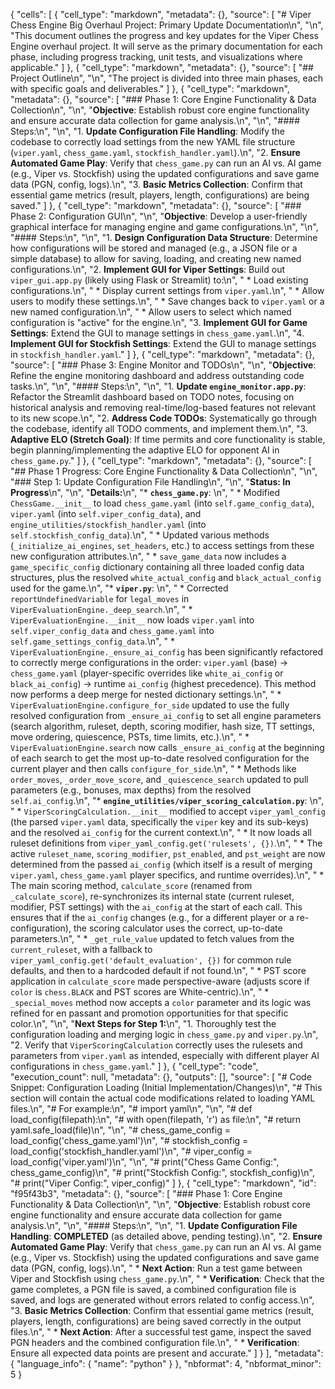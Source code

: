 {
 "cells": [
  {
   "cell_type": "markdown",
   "metadata": {},
   "source": [
    "# Viper Chess Engine Big Overhaul Project: Primary Update Documentation\n",
    "\n",
    "This document outlines the progress and key updates for the Viper Chess Engine overhaul project. It will serve as the primary documentation for each phase, including progress tracking, unit tests, and visualizations where applicable."
   ]
  },
  {
   "cell_type": "markdown",
   "metadata": {},
   "source": [
    "## Project Outline\n",
    "\n",
    "The project is divided into three main phases, each with specific goals and deliverables."
   ]
  },
  {
   "cell_type": "markdown",
   "metadata": {},
   "source": [
    "### Phase 1: Core Engine Functionality & Data Collection\n",
    "\n",
    "**Objective**: Establish robust core engine functionality and ensure accurate data collection for game analysis.\n",
    "\n",
    "#### Steps:\n",
    "\n",
    "1.  **Update Configuration File Handling**: Modify the codebase to correctly load settings from the new YAML file structure (`viper.yaml`, `chess_game.yaml`, `stockfish_handler.yaml`).\n",
    "2.  **Ensure Automated Game Play**: Verify that `chess_game.py` can run an AI vs. AI game (e.g., Viper vs. Stockfish) using the updated configurations and save game data (PGN, config, logs).\n",
    "3.  **Basic Metrics Collection**: Confirm that essential game metrics (result, players, length, configurations) are being saved."
   ]
  },
  {
   "cell_type": "markdown",
   "metadata": {},
   "source": [
    "### Phase 2: Configuration GUI\n",
    "\n",
    "**Objective**: Develop a user-friendly graphical interface for managing engine and game configurations.\n",
    "\n",
    "#### Steps:\n",
    "\n",
    "1.  **Design Configuration Data Structure**: Determine how configurations will be stored and managed (e.g., a JSON file or a simple database) to allow for saving, loading, and creating new named configurations.\n",
    "2.  **Implement GUI for Viper Settings**: Build out `viper_gui.app.py` (likely using Flask or Streamlit) to:\n",
    "    * Load existing configurations.\n",
    "    * Display current settings from `viper.yaml`.\n",
    "    * Allow users to modify these settings.\n",
    "    * Save changes back to `viper.yaml` or a new named configuration.\n",
    "    * Allow users to select which named configuration is \"active\" for the engine.\n",
    "3.  **Implement GUI for Game Settings**: Extend the GUI to manage settings in `chess_game.yaml`.\n",
    "4.  **Implement GUI for Stockfish Settings**: Extend the GUI to manage settings in `stockfish_handler.yaml`."
   ]
  },
  {
   "cell_type": "markdown",
   "metadata": {},
   "source": [
    "### Phase 3: Engine Monitor and TODOs\n",
    "\n",
    "**Objective**: Refine the engine monitoring dashboard and address outstanding code tasks.\n",
    "\n",
    "#### Steps:\n",
    "\n",
    "1.  **Update `engine_monitor.app.py`**: Refactor the Streamlit dashboard based on TODO notes, focusing on historical analysis and removing real-time/log-based features not relevant to its new scope.\n",
    "2.  **Address Code TODOs**: Systematically go through the codebase, identify all TODO comments, and implement them.\n",
    "3.  **Adaptive ELO (Stretch Goal)**: If time permits and core functionality is stable, begin planning/implementing the adaptive ELO for opponent AI in `chess_game.py`."
   ]
  },
  {
   "cell_type": "markdown",
   "metadata": {},
   "source": [
    "## Phase 1 Progress: Core Engine Functionality & Data Collection\n",
    "\n",
    "### Step 1: Update Configuration File Handling\n",
    "\n",
    "**Status: In Progress**\n",
    "\n",
    "**Details:**\n",
    "*   **`chess_game.py`**: \n",
    "    *   Modified `ChessGame.__init__` to load `chess_game.yaml` (into `self.game_config_data`), `viper.yaml` (into `self.viper_config_data`), and `engine_utilities/stockfish_handler.yaml` (into `self.stockfish_config_data`).\n",
    "    *   Updated various methods (`_initialize_ai_engines`, `set_headers`, etc.) to access settings from these new configuration attributes.\n",
    "    *   `save_game_data` now includes a `game_specific_config` dictionary containing all three loaded config data structures, plus the resolved `white_actual_config` and `black_actual_config` used for the game.\n",
    "*   **`viper.py`**: \n",
    "    *   Corrected `reportUndefinedVariable` for `legal_moves` in `ViperEvaluationEngine._deep_search`.\n",
    "    *   `ViperEvaluationEngine.__init__` now loads `viper.yaml` into `self.viper_config_data` and `chess_game.yaml` into `self.game_settings_config_data`.\n",
    "    *   `ViperEvaluationEngine._ensure_ai_config` has been significantly refactored to correctly merge configurations in the order: `viper.yaml` (base) -> `chess_game.yaml` (player-specific overrides like `white_ai_config` or `black_ai_config`) -> runtime `ai_config` (highest precedence). This method now performs a deep merge for nested dictionary settings.\n",
    "    *   `ViperEvaluationEngine.configure_for_side` updated to use the fully resolved configuration from `_ensure_ai_config` to set all engine parameters (search algorithm, ruleset, depth, scoring modifier, hash size, TT settings, move ordering, quiescence, PSTs, time limits, etc.).\n",
    "    *   `ViperEvaluationEngine.search` now calls `_ensure_ai_config` at the beginning of each search to get the most up-to-date resolved configuration for the current player and then calls `configure_for_side`.\n",
    "    *   Methods like `order_moves`, `_order_move_score`, and `_quiescence_search` updated to pull parameters (e.g., bonuses, max depths) from the resolved `self.ai_config`.\n",
    "*   **`engine_utilities/viper_scoring_calculation.py`**: \n",
    "    *   `ViperScoringCalculation.__init__` modified to accept `viper_yaml_config` (the parsed `viper.yaml` data, specifically the `viper` key and its sub-keys) and the resolved `ai_config` for the current context.\n",
    "    *   It now loads all ruleset definitions from `viper_yaml_config.get('rulesets', {})`.\n",
    "    *   The active `ruleset_name`, `scoring_modifier`, `pst_enabled`, and `pst_weight` are now determined from the passed `ai_config` (which itself is a result of merging `viper.yaml`, `chess_game.yaml` player specifics, and runtime overrides).\n",
    "    *   The main scoring method, `calculate_score` (renamed from `_calculate_score`), re-synchronizes its internal state (current ruleset, modifier, PST settings) with the `ai_config` at the start of each call. This ensures that if the `ai_config` changes (e.g., for a different player or a re-configuration), the scoring calculator uses the correct, up-to-date parameters.\n",
    "    *   `_get_rule_value` updated to fetch values from the `current_ruleset`, with a fallback to `viper_yaml_config.get('default_evaluation', {})` for common rule defaults, and then to a hardcoded default if not found.\n",
    "    *   PST score application in `calculate_score` made perspective-aware (adjusts score if `color` is `chess.BLACK` and PST scores are White-centric).\n",
    "    *   `_special_moves` method now accepts a `color` parameter and its logic was refined for en passant and promotion opportunities for that specific color.\n",
    "\n",
    "**Next Steps for Step 1:**\n",
    "1.  Thoroughly test the configuration loading and merging logic in `chess_game.py` and `viper.py`.\n",
    "2.  Verify that `ViperScoringCalculation` correctly uses the rulesets and parameters from `viper.yaml` as intended, especially with different player AI configurations in `chess_game.yaml`."
   ]
  },
  {
   "cell_type": "code",
   "execution_count": null,
   "metadata": {},
   "outputs": [],
   "source": [
    "# Code Snippet: Configuration Loading (Initial Implementation/Changes)\n",
    "# This section will contain the actual code modifications related to loading YAML files.\n",
    "# For example:\n",
    "# import yaml\n",
    "\n",
    "# def load_config(filepath):\n",
    "#     with open(filepath, 'r') as file:\n",
    "#         return yaml.safe_load(file)\n",
    "\n",
    "# chess_game_config = load_config('chess_game.yaml')\n",
    "# stockfish_config = load_config('stockfish_handler.yaml')\n",
    "# viper_config = load_config('viper.yaml')\n",
    "\n",
    "# print(\"Chess Game Config:\", chess_game_config)\n",
    "# print(\"Stockfish Config:\", stockfish_config)\n",
    "# print(\"Viper Config:\", viper_config)"
   ]
  },
  {
   "cell_type": "markdown",
   "id": "f95f43b3",
   "metadata": {},
   "source": [
    "### Phase 1: Core Engine Functionality & Data Collection\n",
    "\n",
    "**Objective**: Establish robust core engine functionality and ensure accurate data collection for game analysis.\n",
    "\n",
    "#### Steps:\n",
    "\n",
    "1.  **Update Configuration File Handling**: **COMPLETED** (as detailed above, pending testing).\n",
    "2.  **Ensure Automated Game Play**: Verify that `chess_game.py` can run an AI vs. AI game (e.g., Viper vs. Stockfish) using the updated configurations and save game data (PGN, config, logs).\n",
    "    *   **Next Action**: Run a test game between Viper and Stockfish using `chess_game.py`.\n",
    "    *   **Verification**: Check that the game completes, a PGN file is saved, a combined configuration file is saved, and logs are generated without errors related to config access.\n",
    "3.  **Basic Metrics Collection**: Confirm that essential game metrics (result, players, length, configurations) are being saved correctly in the output files.\n",
    "    *   **Next Action**: After a successful test game, inspect the saved PGN headers and the combined configuration file.\n",
    "    *   **Verification**: Ensure all expected data points are present and accurate."
   ]
  }
 ],
 "metadata": {
  "language_info": {
   "name": "python"
  }
 },
 "nbformat": 4,
 "nbformat_minor": 5
}
